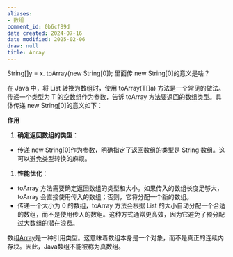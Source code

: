 ```yaml
---
aliases:
- 数组
comment_id: 0b6cf89d
date created: 2024-07-16
date modified: 2025-02-06
draw: null
title: Array
---
```

String[]y = x. toArray(new String[0]); 里面传 new String[0]的意义是啥？

在 Java 中，将 List 转换为数组时，使用 toArray(T[]a) 方法是一个常见的做法。传递一个类型为 T 的空数组作为参数，告诉 toArray 方法要返回的数组类型。具体传递 new String[0]的意义如下：

**作用**

  

1. **确定返回数组的类型**：

- 传递 new String[0]作为参数，明确指定了返回数组的类型是 String 数组。这可以避免类型转换的麻烦。

1. **性能优化**：

- toArray 方法需要确定返回数组的类型和大小。如果传入的数组长度足够大，toArray 会直接使用传入的数组；否则，它将分配一个新的数组。
- 传递一个大小为 0 的数组，toArray 方法会根据 List 的大小自动分配一个合适的数组，而不是使用传入的数组。这种方式通常更高效，因为它避免了预分配过大数组的潜在浪费。

数组[Array](Array.md)是一种引用类型。这意味着数组本身是一个对象，而不是真正的连续内存块。因此，Java数组不能被称为真数组。
